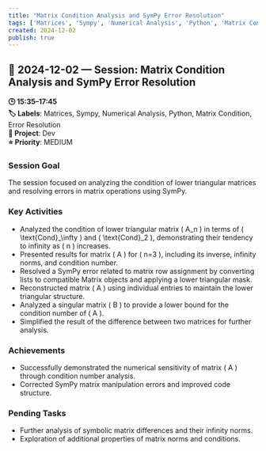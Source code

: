 ```yaml
---
title: "Matrix Condition Analysis and SymPy Error Resolution"
tags: ['Matrices', 'Sympy', 'Numerical Analysis', 'Python', 'Matrix Condition', 'Error Resolution']
created: 2024-12-02
publish: true
---
```


## 📅 2024-12-02 — Session: Matrix Condition Analysis and SymPy Error Resolution

**🕒 15:35–17:45**  
**🏷️ Labels**: Matrices, Sympy, Numerical Analysis, Python, Matrix Condition, Error Resolution  
**📂 Project**: Dev  
**⭐ Priority**: MEDIUM  


### Session Goal
The session focused on analyzing the condition of lower triangular matrices and resolving errors in matrix operations using SymPy.

### Key Activities
- Analyzed the condition of lower triangular matrix \( A_n \) in terms of \( \text{Cond}_\infty \) and \( \text{Cond}_2 \), demonstrating their tendency to infinity as \( n \) increases.
- Presented results for matrix \( A \) for \( n=3 \), including its inverse, infinity norms, and condition number.
- Resolved a SymPy error related to matrix row assignment by converting lists to compatible Matrix objects and applying a lower triangular mask.
- Reconstructed matrix \( A \) using individual entries to maintain the lower triangular structure.
- Analyzed a singular matrix \( B \) to provide a lower bound for the condition number of \( A \).
- Simplified the result of the difference between two matrices for further analysis.

### Achievements
- Successfully demonstrated the numerical sensitivity of matrix \( A \) through condition number analysis.
- Corrected SymPy matrix manipulation errors and improved code structure.

### Pending Tasks
- Further analysis of symbolic matrix differences and their infinity norms.
- Exploration of additional properties of matrix norms and conditions.
